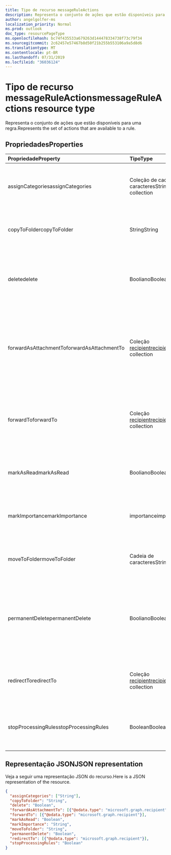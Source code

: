 ```yaml
---
title: Tipo de recurso messageRuleActions
description: Representa o conjunto de ações que estão disponíveis para uma regra.
author: angelgolfer-ms
localization_priority: Normal
ms.prod: outlook
doc_type: resourcePageType
ms.openlocfilehash: bc74f435533a679263d144478334738f73c79f34
ms.sourcegitcommit: 2c62457e57467b8d50f21b255b553106a9a5d8d6
ms.translationtype: MT
ms.contentlocale: pt-BR
ms.lasthandoff: 07/31/2019
ms.locfileid: "36036124"
---
```

# <a name="messageruleactions-resource-type"></a><span data-ttu-id="9b648-103">Tipo de recurso messageRuleActions</span><span class="sxs-lookup"><span data-stu-id="9b648-103">messageRuleActions resource type</span></span>


<span data-ttu-id="9b648-104">Representa o conjunto de ações que estão disponíveis para uma regra.</span><span class="sxs-lookup"><span data-stu-id="9b648-104">Represents the set of actions that are available to a rule.</span></span>

## <a name="properties"></a><span data-ttu-id="9b648-105">Propriedades</span><span class="sxs-lookup"><span data-stu-id="9b648-105">Properties</span></span>
| <span data-ttu-id="9b648-106">Propriedade</span><span class="sxs-lookup"><span data-stu-id="9b648-106">Property</span></span>     | <span data-ttu-id="9b648-107">Tipo</span><span class="sxs-lookup"><span data-stu-id="9b648-107">Type</span></span>   |<span data-ttu-id="9b648-108">Descrição</span><span class="sxs-lookup"><span data-stu-id="9b648-108">Description</span></span>|
|:---------------|:--------|:----------|
| <span data-ttu-id="9b648-109">assignCategories</span><span class="sxs-lookup"><span data-stu-id="9b648-109">assignCategories</span></span> | <span data-ttu-id="9b648-110">Coleção de cadeia de caracteres</span><span class="sxs-lookup"><span data-stu-id="9b648-110">String collection</span></span> | <span data-ttu-id="9b648-111">Uma lista de categorias a serem atribuídas a uma mensagem.</span><span class="sxs-lookup"><span data-stu-id="9b648-111">A list of categories to be assigned to a message.</span></span> |
| <span data-ttu-id="9b648-112">copyToFolder</span><span class="sxs-lookup"><span data-stu-id="9b648-112">copyToFolder</span></span> | <span data-ttu-id="9b648-113">String</span><span class="sxs-lookup"><span data-stu-id="9b648-113">String</span></span> | <span data-ttu-id="9b648-114">O ID de uma pasta para a qual uma mensagem deve ser copiada.</span><span class="sxs-lookup"><span data-stu-id="9b648-114">The ID of a folder that a message is to be copied to.</span></span> |
| <span data-ttu-id="9b648-115">delete</span><span class="sxs-lookup"><span data-stu-id="9b648-115">delete</span></span> | <span data-ttu-id="9b648-116">Booliano</span><span class="sxs-lookup"><span data-stu-id="9b648-116">Boolean</span></span> | <span data-ttu-id="9b648-117">Indica se uma mensagem deve ser movida para a pasta Itens Excluídos.</span><span class="sxs-lookup"><span data-stu-id="9b648-117">Indicates whether a message should be moved to the Deleted Items folder.</span></span> |
| <span data-ttu-id="9b648-118">forwardAsAttachmentTo</span><span class="sxs-lookup"><span data-stu-id="9b648-118">forwardAsAttachmentTo</span></span> | <span data-ttu-id="9b648-119">Coleção [recipient](recipient.md)</span><span class="sxs-lookup"><span data-stu-id="9b648-119">[recipient](recipient.md) collection</span></span> | <span data-ttu-id="9b648-120">Os endereços de email dos destinatários para os quais uma mensagem deve ser encaminhada como um anexo.</span><span class="sxs-lookup"><span data-stu-id="9b648-120">The email addresses of the recipients to which a message should be forwarded as an attachment.</span></span> |
| <span data-ttu-id="9b648-121">forwardTo</span><span class="sxs-lookup"><span data-stu-id="9b648-121">forwardTo</span></span> | <span data-ttu-id="9b648-122">Coleção [recipient](recipient.md)</span><span class="sxs-lookup"><span data-stu-id="9b648-122">[recipient](recipient.md) collection</span></span> | <span data-ttu-id="9b648-123">Os endereços de email dos destinatários para os quais uma mensagem deve ser encaminhada.</span><span class="sxs-lookup"><span data-stu-id="9b648-123">The email addresses of the recipients to which a message should be forwarded.</span></span> |
| <span data-ttu-id="9b648-124">markAsRead</span><span class="sxs-lookup"><span data-stu-id="9b648-124">markAsRead</span></span> | <span data-ttu-id="9b648-125">Booliano</span><span class="sxs-lookup"><span data-stu-id="9b648-125">Boolean</span></span> | <span data-ttu-id="9b648-126">Indica se uma mensagem deve ser marcada como lida.</span><span class="sxs-lookup"><span data-stu-id="9b648-126">Indicates whether a message should be marked as read.</span></span> |
| <span data-ttu-id="9b648-127">markImportance</span><span class="sxs-lookup"><span data-stu-id="9b648-127">markImportance</span></span> | <span data-ttu-id="9b648-128">importance</span><span class="sxs-lookup"><span data-stu-id="9b648-128">importance</span></span> | <span data-ttu-id="9b648-129">Define a importância da mensagem, que pode ser: `low`, `normal`, `high`.</span><span class="sxs-lookup"><span data-stu-id="9b648-129">Sets the importance of the message, which can be: `low`, `normal`, `high`.</span></span> |
| <span data-ttu-id="9b648-130">moveToFolder</span><span class="sxs-lookup"><span data-stu-id="9b648-130">moveToFolder</span></span> |  <span data-ttu-id="9b648-131">Cadeia de caracteres</span><span class="sxs-lookup"><span data-stu-id="9b648-131">String</span></span>| <span data-ttu-id="9b648-132">O ID da pasta para a qual uma mensagem será movida.</span><span class="sxs-lookup"><span data-stu-id="9b648-132">The ID of the folder that a message will be moved to.</span></span> |
| <span data-ttu-id="9b648-133">permanentDelete</span><span class="sxs-lookup"><span data-stu-id="9b648-133">permanentDelete</span></span> | <span data-ttu-id="9b648-134">Booliano</span><span class="sxs-lookup"><span data-stu-id="9b648-134">Boolean</span></span> | <span data-ttu-id="9b648-135">Indica se uma mensagem deve ser excluída permanentemente e não salva na pasta Itens Excluídos.</span><span class="sxs-lookup"><span data-stu-id="9b648-135">Indicates whether a message should be permanently deleted and not saved to the Deleted Items folder.</span></span> |
| <span data-ttu-id="9b648-136">redirectTo</span><span class="sxs-lookup"><span data-stu-id="9b648-136">redirectTo</span></span> | <span data-ttu-id="9b648-137">Coleção [recipient](recipient.md)</span><span class="sxs-lookup"><span data-stu-id="9b648-137">[recipient](recipient.md) collection</span></span> | <span data-ttu-id="9b648-138">Os endereços de email para os quais uma mensagem deve ser redirecionada.</span><span class="sxs-lookup"><span data-stu-id="9b648-138">The email addresses to which a message should be redirected.</span></span> |
| <span data-ttu-id="9b648-139">stopProcessingRules</span><span class="sxs-lookup"><span data-stu-id="9b648-139">stopProcessingRules</span></span> | <span data-ttu-id="9b648-140">Boolean</span><span class="sxs-lookup"><span data-stu-id="9b648-140">Boolean</span></span> | <span data-ttu-id="9b648-141">Indica se regras subsequentes devem ser avaliadas.</span><span class="sxs-lookup"><span data-stu-id="9b648-141">Indicates whether subsequent rules should be evaluated.</span></span> |

## <a name="json-representation"></a><span data-ttu-id="9b648-142">Representação JSON</span><span class="sxs-lookup"><span data-stu-id="9b648-142">JSON representation</span></span>
<span data-ttu-id="9b648-143">Veja a seguir uma representação JSON do recurso.</span><span class="sxs-lookup"><span data-stu-id="9b648-143">Here is a JSON representation of the resource.</span></span>

<!-- {
  "blockType": "resource",
  "optionalProperties": [
   ],
  "@odata.type": "microsoft.graph.messageRuleActions"
}-->

```json
{
  "assignCategories": ["String"],
  "copyToFolder": "String",
  "delete": "Boolean",
  "forwardAsAttachmentTo": [{"@odata.type": "microsoft.graph.recipient"}],
  "forwardTo": [{"@odata.type": "microsoft.graph.recipient"}],
  "markAsRead": "Boolean",
  "markImportance": "String",
  "moveToFolder": "String",
  "permanentDelete": "Boolean",
  "redirectTo": [{"@odata.type": "microsoft.graph.recipient"}],
  "stopProcessingRules": "Boolean"
}

```

<!-- uuid: 8fcb5dbc-d5aa-4681-8e31-b001d5168d79
2015-10-25 14:57:30 UTC -->
<!-- {
  "type": "#page.annotation",
  "description": "messageRuleActions resource",
  "keywords": "",
  "section": "documentation",
  "tocPath": ""
}-->

